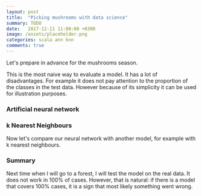 ```yaml
---
layout: post
title:  "Picking mushrooms with data science"
summary: TODO
date:   2017-12-11 11:00:00 +0300
image: /assets/placeholder.png
categories: scala ann knn
comments: true
---
```


Let's prepare in advance for the mushrooms season.

This is the most naive way to evaluate a model. It has a lot of disadvantages. For example it does not pay attention to the proportion of the classes in the test data. However because of its simplicity it can be used for illustration purposes.

### Artificial neural network

### k Nearest Neighbours

Now let's compare our neural network with another model, for example with k nearest neighbours.

### Summary

Next time when I will go to a forest, I will test the model on the real data. It does not work in 100% of cases. However, that is natural: if there is a model that covers 100% cases, it is a sign that most likely something went wrong.
